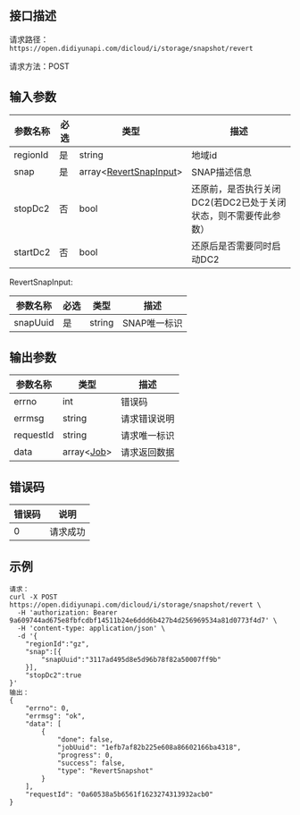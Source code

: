 ## 接口描述
请求路径：`https://open.didiyunapi.com/dicloud/i/storage/snapshot/revert`

请求方法：POST
## 输入参数
|参数名称 | 必选 | 类型 | 描述|
|--------|-----|-----|-----|
|regionId | 是 | string | 地域id |
|snap     | 是 | array<[RevertSnapInput](#RevertSnapInput)>   |SNAP描述信息|
|stopDc2 | 否 | bool | 还原前，是否执行关闭DC2(若DC2已处于关闭状态，则不需要传此参数） |
|startDc2 | 否 | bool |还原后是否需要同时启动DC2 |

<span id="RevertSnapInput"></span>
RevertSnapInput:

|参数名称 | 必选 | 类型 | 描述|
|--------|-----|-----|-----|
|snapUuid  | 是 |string   |SNAP唯一标识 |

## 输出参数
|参数名称  | 类型 | 描述|
|--------|-----|-----|
|errno | int  |错误码 |
|errmsg|string|请求错误说明	|
|requestId |string|请求唯一标识 |
|data | array<[Job](/static/docs-content/products/通用响应结构.md#Job)>	 | 请求返回数据| 

## 错误码
|错误码 | 说明    |
|------|--------|
| 0    | 请求成功  |

## 示例

```
请求：
curl -X POST https://open.didiyunapi.com/dicloud/i/storage/snapshot/revert \
  -H 'authorization: Bearer 9a609744ad675e8fbfcdbf14511b24e6ddd6b427b4d256969534a81d0773f4d7' \
  -H 'content-type: application/json' \
  -d '{
	"regionId":"gz",
	"snap":[{
		"snapUuid":"3117ad495d8e5d96b78f82a50007ff9b"
	}],
	"stopDc2":true
}'
输出：
{
	"errno": 0,
	"errmsg": "ok",
	"data": [
		{
			"done": false,
			"jobUuid": "1efb7af82b225e608a86602166ba4318",
			"progress": 0,
			"success": false,
			"type": "RevertSnapshot"
		}
	],
	"requestId": "0a60538a5b6561f1623274313932acb0"
}
```
